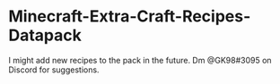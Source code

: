 # Minecraft-Extra-Craft-Recipes-Datapack
I might add new recipes to the pack in the future. Dm @GK98#3095 on Discord for suggestions.
